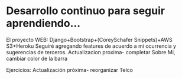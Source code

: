 # Desarrollo continuo para seguir aprendiendo... 
El proyecto WEB:
Django+Bootstrap+(CoreySchafer Snippets)+AWS S3+Heroku
Seguiré agregando features de acuerdo a mi ocurrencia y sugerencias de terceros.
Actualizacion proxima- completar Sobre Mi, cambiar color de la barra

Ejercicios:
Actualización próxima- reorganizar Telco

